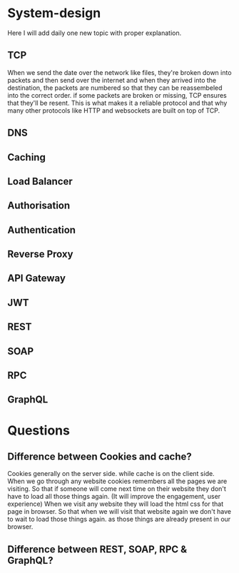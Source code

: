 # System-design
Here I will add daily one new topic with proper explanation.

## TCP
When we send the date over the network like files, they're broken down into packets and then send over the internet and when they arrived into the destination, the packets are numbered so that they can be reassembeled into the correct order. if some packets are broken or missing, TCP ensures that they'll be resent. This is what makes it a reliable protocol and that why many other protocols like HTTP and websockets are built on top of TCP.

## DNS

## Caching

## Load Balancer

## Authorisation 

## Authentication

## Reverse Proxy

## API Gateway

## JWT

## REST
## SOAP
## RPC
## GraphQL

# Questions
## Difference between Cookies and cache?
Cookies generally on the server side. while cache is on the client side.
When we go through any website cookies remembers all the pages we are visiting. So that if someone will come next time on their website they don't have to load all those things again. (It will improve the engagement, user experience)
When we visit any website they will load the html css for that page in browser. So that when we will visit that website again we don't have to wait to load those things again. as those things are already present in our browser. 

## Difference between REST, SOAP, RPC & GraphQL?
